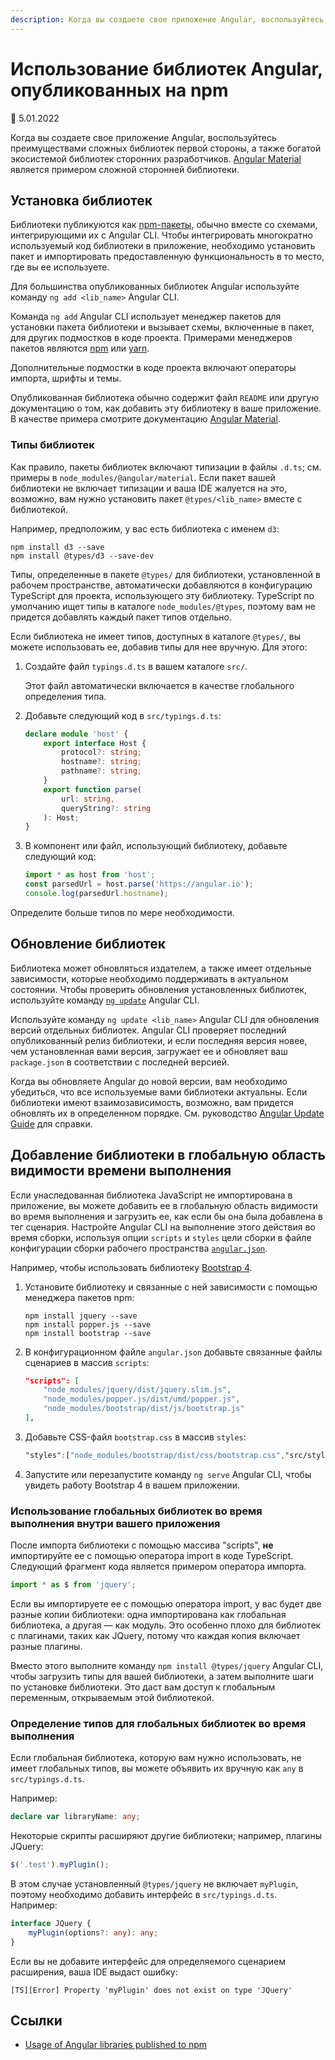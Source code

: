 ```yaml
---
description: Когда вы создаете свое приложение Angular, воспользуйтесь преимуществами сложных библиотек первой стороны, а также богатой экосистемой библиотек сторонних разработчиков
---
```


# Использование библиотек Angular, опубликованных на npm

:date: 5.01.2022

Когда вы создаете свое приложение Angular, воспользуйтесь преимуществами сложных библиотек первой стороны, а также богатой экосистемой библиотек сторонних разработчиков. [Angular Material][angularmaterialmain] является примером сложной сторонней библиотеки.

## Установка библиотек

Библиотеки публикуются как [npm-пакеты][aioguidenpmpackages], обычно вместе со схемами, интегрирующими их с Angular CLI. Чтобы интегрировать многократно используемый код библиотеки в приложение, необходимо установить пакет и импортировать предоставленную функциональность в то место, где вы ее используете.

Для большинства опубликованных библиотек Angular используйте команду `ng add <lib_name>` Angular CLI.

Команда `ng add` Angular CLI использует менеджер пакетов для установки пакета библиотеки и вызывает схемы, включенные в пакет, для других подмостков в коде проекта. Примерами менеджеров пакетов являются [npm][npmjsmain] или [yarn][yarnpkgmain].

Дополнительные подмостки в коде проекта включают операторы импорта, шрифты и темы.

Опубликованная библиотека обычно содержит файл `README` или другую документацию о том, как добавить эту библиотеку в ваше приложение. В качестве примера смотрите документацию [Angular Material][angularmaterialmain].

### Типы библиотек

Как правило, пакеты библиотек включают типизации в файлы `.d.ts`; см. примеры в `node_modules/@angular/material`. Если пакет вашей библиотеки не включает типизации и ваша IDE жалуется на это, возможно, вам нужно установить пакет `@types/<lib_name>` вместе с библиотекой.

Например, предположим, у вас есть библиотека с именем `d3`:

```
npm install d3 --save
npm install @types/d3 --save-dev
```

Типы, определенные в пакете `@types/` для библиотеки, установленной в рабочем пространстве, автоматически добавляются в конфигурацию TypeScript для проекта, использующего эту библиотеку. TypeScript по умолчанию ищет типы в каталоге `node_modules/@types`, поэтому вам не придется добавлять каждый пакет типов отдельно.

Если библиотека не имеет типов, доступных в каталоге `@types/`, вы можете использовать ее, добавив типы для нее вручную. Для этого:

1.  Создайте файл `typings.d.ts` в вашем каталоге `src/`.

    Этот файл автоматически включается в качестве глобального определения типа.

2.  Добавьте следующий код в `src/typings.d.ts`:

    ```ts
    declare module 'host' {
        export interface Host {
            protocol?: string;
            hostname?: string;
            pathname?: string;
        }
        export function parse(
            url: string,
            queryString?: string
        ): Host;
    }
    ```

3.  В компонент или файл, использующий библиотеку, добавьте следующий код:

    ```ts
    import * as host from 'host';
    const parsedUrl = host.parse('https://angular.io');
    console.log(parsedUrl.hostname);
    ```

Определите больше типов по мере необходимости.

## Обновление библиотек

Библиотека может обновляться издателем, а также имеет отдельные зависимости, которые необходимо поддерживать в актуальном состоянии. Чтобы проверить обновления установленных библиотек, используйте команду [`ng update`][aiocliupdate] Angular CLI.

Используйте команду `ng update <lib_name>` Angular CLI для обновления версий отдельных библиотек. Angular CLI проверяет последний опубликованный релиз библиотеки, и если последняя версия новее, чем установленная вами версия, загружает ее и обновляет ваш `package.json` в соответствии с последней версией.

Когда вы обновляете Angular до новой версии, вам необходимо убедиться, что все используемые вами библиотеки актуальны. Если библиотеки имеют взаимозависимость, возможно, вам придется обновлять их в определенном порядке.
См. руководство [Angular Update Guide][angularupdatemain] для справки.

## Добавление библиотеки в глобальную область видимости времени выполнения

Если унаследованная библиотека JavaScript не импортирована в приложение, вы можете добавить ее в глобальную область видимости во время выполнения и загрузить ее, как если бы она была добавлена в тег сценария. Настройте Angular CLI на выполнение этого действия во время сборки, используя опции `scripts` и `styles` цели сборки в файле конфигурации сборки рабочего пространства [`angular.json`][aioguideworkspaceconfig].

Например, чтобы использовать библиотеку [Bootstrap 4][getbootstrapdocs40gettingstartedintroduction].

1.  Установите библиотеку и связанные с ней зависимости с помощью менеджера пакетов npm:

    ```
    npm install jquery --save
    npm install popper.js --save
    npm install bootstrap --save
    ```

2.  В конфигурационном файле `angular.json` добавьте связанные файлы сценариев в массив `scripts`:

    ```json
    "scripts": [
    	"node_modules/jquery/dist/jquery.slim.js",
    	"node_modules/popper.js/dist/umd/popper.js",
    	"node_modules/bootstrap/dist/js/bootstrap.js"
    ],
    ```

3.  Добавьте CSS-файл `bootstrap.css` в массив `styles`:

    ```css
    "styles":["node_modules/bootstrap/dist/css/bootstrap.css","src/styles.css"], ;
    ```

4.  Запустите или перезапустите команду `ng serve` Angular CLI, чтобы увидеть работу Bootstrap 4 в вашем приложении.

### Использование глобальных библиотек во время выполнения внутри вашего приложения

После импорта библиотеки с помощью массива "scripts", **не** импортируйте ее с помощью оператора import в коде TypeScript. Следующий фрагмент кода является примером оператора импорта.

```ts
import * as $ from 'jquery';
```

Если вы импортируете ее с помощью оператора import, у вас будет две разные копии библиотеки: одна импортирована как глобальная библиотека, а другая — как модуль. Это особенно плохо для библиотек с плагинами, таких как JQuery, потому что каждая копия включает разные плагины.

Вместо этого выполните команду `npm install @types/jquery` Angular CLI, чтобы загрузить типы для вашей библиотеки, а затем выполните шаги по установке библиотеки. Это даст вам доступ к глобальным переменным, открываемым этой библиотекой.

### Определение типов для глобальных библиотек во время выполнения

Если глобальная библиотека, которую вам нужно использовать, не имеет глобальных типов, вы можете объявить их вручную как `any` в `src/typings.d.ts`.

Например:

```ts
declare var libraryName: any;
```

Некоторые скрипты расширяют другие библиотеки; например, плагины JQuery:

```ts
$('.test').myPlugin();
```

В этом случае установленный `@types/jquery` не включает `myPlugin`, поэтому необходимо добавить интерфейс в `src/typings.d.ts`. Например:

```ts
interface JQuery {
    myPlugin(options?: any): any;
}
```

Если вы не добавите интерфейс для определяемого сценарием расширения, ваша IDE выдаст ошибку:

```
[TS][Error] Property 'myPlugin' does not exist on type 'JQuery'
```

<!-- links -->

[aiocliupdate]: https://angular.io/cli/update
[aioguidenpmpackages]: npm-packages.md
[aioguideworkspaceconfig]: workspace-config.md

<!-- external links -->

[angularmaterialmain]: https://material.angular.io
[angularupdatemain]: https://update.angular.io
[getbootstrapdocs40gettingstartedintroduction]: https://getbootstrap.com/docs/4.0/getting-started/introduction
[npmjsmain]: https://www.npmjs.com
[yarnpkgmain]: https://yarnpkg.com

<!-- end links -->

## Ссылки

-   [Usage of Angular libraries published to npm](https://angular.io/guide/using-libraries)
